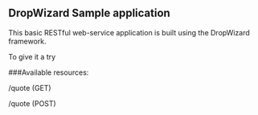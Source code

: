 ## DropWizard Sample application

This basic RESTful web-service application is built using the DropWizard framework.

To give it a try


###Available resources:

/quote (GET)

/quote (POST)



